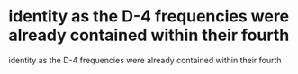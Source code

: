 # identity as the D-4 frequencies were already contained within their fourth

identity as the D-4 frequencies were already contained within their fourth